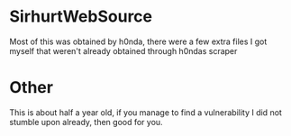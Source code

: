 # SirhurtWebSource
Most of this was obtained by h0nda, there were a few extra files I got myself that weren't already obtained through h0ndas scraper
# Other
This is about half a year old, if you manage to find a vulnerability I did not stumble upon already, then good for you.
